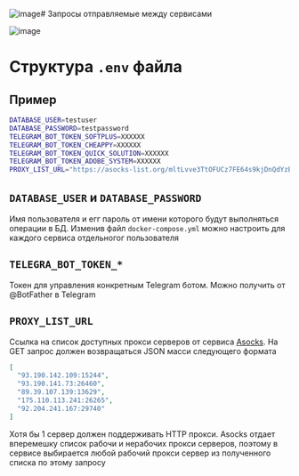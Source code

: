 ![image](https://github.com/user-attachments/assets/fb3ec452-65e1-43cd-b0f2-5398962be21d)# Запросы отправляемые между сервисами

![image](https://github.com/user-attachments/assets/77a15ddf-8044-45ec-bef3-4dbb38073435)

# Структура `.env` файла

## Пример

```sh
DATABASE_USER=testuser
DATABASE_PASSWORD=testpassword
TELEGRAM_BOT_TOKEN_SOFTPLUS=XXXXXX
TELEGRAM_BOT_TOKEN_CHEAPPY=XXXXXX
TELEGRAM_BOT_TOKEN_QUICK_SOLUTION=XXXXXX
TELEGRAM_BOT_TOKEN_ADOBE_SYSTEM=XXXXXX
PROXY_LIST_URL="https://asocks-list.org/mltLvve3TtOFUCz7FE64s9kjDnQdYzBJ.json?limit=10&type=corp"
```

## `DATABASE_USER` и `DATABASE_PASSWORD`

Имя пользователя и егг пароль от имени которого будут выполняться операции в БД.
Изменив файл `docker-compose.yml` можно настроить для каждого сервиса отдельногог пользователя

## `TELEGRA_BOT_TOKEN_*`

Токен для управления конкретным Telegram ботом. Можно получить от @BotFather в Telegram

## `PROXY_LIST_URL`

Ссылка на список доступных прокси серверов от сервиса [Asocks](https://my.asocks.com). На GET запрос должен возвращаться JSON масси следующего формата

```json
[
  "93.190.142.109:15244",
  "93.190.141.73:26460",
  "89.39.107.139:13629",
  "175.110.113.241:26265",
  "92.204.241.167:29740"
]
```

Хотя бы 1 сервер должен поддерживать HTTP прокси. Asocks отдает вперемешку список рабочи и нерабочих прокси серверов, поэтому в сервисе выбирается любой рабочий прокси сервер из полученного списка по этому запросу
